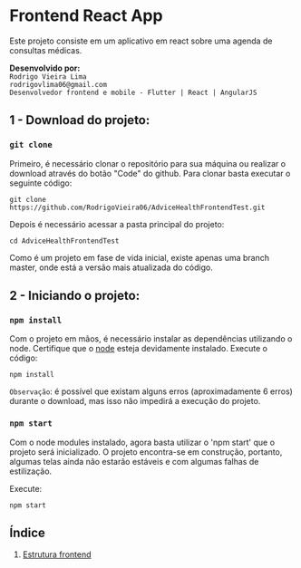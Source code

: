 # Frontend React App

Este projeto consiste em um aplicativo em react sobre uma agenda de consultas médicas.

**Desenvolvido por:**  
`Rodrigo Vieira Lima`  
`rodrigovlima06@gmail.com`  
`Desenvolvedor frontend e mobile - Flutter | React | AngularJS`

## 1 - Download do projeto:

### `git clone`

Primeiro, é necessário clonar o repositório para sua máquina ou realizar o download através do botão "Code" do github. Para clonar basta executar o seguinte código:

```
git clone https://github.com/RodrigoVieira06/AdviceHealthFrontendTest.git
```
Depois é necessário acessar a pasta principal do projeto:
```
cd AdviceHealthFrontendTest
```
Como é um projeto em fase de vida inicial, existe apenas uma branch master, onde está a versão mais atualizada do código.

## 2 - Iniciando o projeto:

### `npm install`

Com o projeto em mãos, é necessário instalar as dependências utilizando o node. Certifique que o [node](https://nodejs.org/en/) esteja devidamente instalado. Execute o código:
```
npm install
```
`Observação`: é possível que existam alguns erros (aproximadamente 6 erros) durante o download, mas isso não impedirá a execução do projeto.

### `npm start`

Com o node modules instalado, agora basta utilizar o 'npm start' que o projeto será inicializado. O projeto encontra-se em construção, portanto, algumas telas ainda não estarão estáveis e com algumas falhas de estilização.

Execute:
```
npm start
```

## Índice

1. [Estrutura frontend](./src/docs/estrutura.md)
